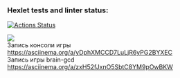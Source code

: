 ### Hexlet tests and linter status:
[![Actions Status](https://github.com/El-wis/frontend-project-lvl1/workflows/hexlet-check/badge.svg)](https://github.com/El-wis/frontend-project-lvl1/actions)

<a href="https://codeclimate.com/github/codeclimate/codeclimate/maintainability"><img src="https://api.codeclimate.com/v1/badges/a99a88d28ad37a79dbf6/maintainability" /></a><br>
Запись консоли игры https://asciinema.org/a/yDphXMCCD7LuLjR6yPG2BYXEC<br>
Запись игры brain-gcd https://asciinema.org/a/zxH52fJxnO5SbtC8YM9pOwBKW
